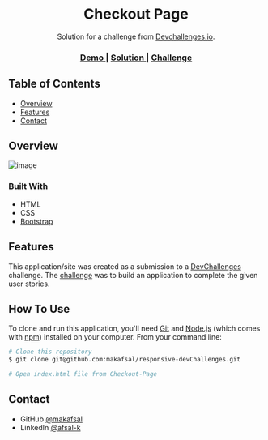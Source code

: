 <!-- Please update value in the {}  -->

<h1 align="center">Checkout Page</h1>

<div align="center">
   Solution for a challenge from  <a href="http://devchallenges.io" target="_blank">Devchallenges.io</a>.
</div>

<div align="center">
  <h3>
    <a href="https://checkout-page-mak.onrender.com/">
      Demo
    </a>
    <span> | </span>
    <a href="https://github.com/makafsal/responsive-devChallenges/tree/main/Checkout-Page">
      Solution
    </a>
    <span> | </span>
    <a href="https://devchallenges.io/challenges/0J1NxxGhOUYVqihwegfO">
      Challenge
    </a>
  </h3>
</div>

<!-- TABLE OF CONTENTS -->

## Table of Contents

- [Overview](#overview)
- [Features](#features)
- [Contact](#contact)

<!-- OVERVIEW -->

## Overview

![image](https://user-images.githubusercontent.com/9197089/222701286-e6577afd-9691-4286-bea3-48f907a5cd0b.png)

### Built With

<!-- This section should list any major frameworks that you built your project using. Here are a few examples.-->

- HTML
- CSS
- [Bootstrap](https://getbootstrap.com/)

## Features

<!-- List the features of your application or follow the template. Don't share the figma file here :) -->

This application/site was created as a submission to a [DevChallenges](https://devchallenges.io/challenges) challenge. The [challenge](https://devchallenges.io/challenges/0J1NxxGhOUYVqihwegfO) was to build an application to complete the given user stories.


## How To Use

To clone and run this application, you'll need [Git](https://git-scm.com) and [Node.js](https://nodejs.org/en/download/) (which comes with [npm](http://npmjs.com)) installed on your computer. From your command line:

```bash
# Clone this repository
$ git clone git@github.com:makafsal/responsive-devChallenges.git

# Open index.html file from Checkout-Page
```

## Contact

- GitHub [@makafsal](https://github.com/makafsal)
- LinkedIn [@afsal-k](https://www.linkedin.com/in/afsal-k-950b20135/)
